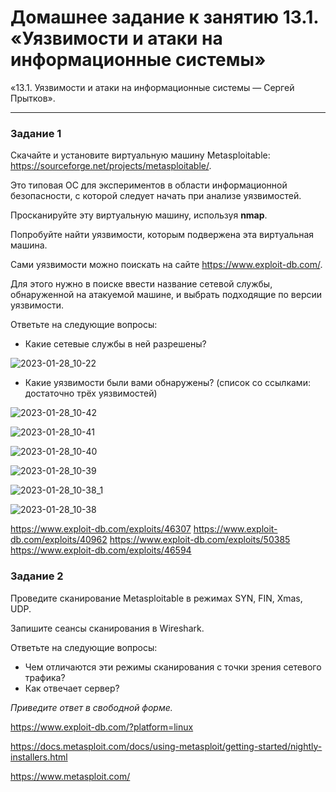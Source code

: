 # Домашнее задание к занятию 13.1. «Уязвимости и атаки на информационные системы»

«13.1. Уязвимости и атаки на информационные системы — Сергей Прытков».


------

### Задание 1

Скачайте и установите виртуальную машину Metasploitable: https://sourceforge.net/projects/metasploitable/.

Это типовая ОС для экспериментов в области информационной безопасности, с которой следует начать при анализе уязвимостей.

Просканируйте эту виртуальную машину, используя **nmap**.

Попробуйте найти уязвимости, которым подвержена эта виртуальная машина.

Сами уязвимости можно поискать на сайте https://www.exploit-db.com/.

Для этого нужно в поиске ввести название сетевой службы, обнаруженной на атакуемой машине, и выбрать подходящие по версии уязвимости.

Ответьте на следующие вопросы:

- Какие сетевые службы в ней разрешены?


![2023-01-28_10-22](https://user-images.githubusercontent.com/62944948/215252960-ea21c3a7-32fb-4ed8-bc65-e28cf7ce736f.png)

- Какие уязвимости были вами обнаружены? (список со ссылками: достаточно трёх уязвимостей)
  
![2023-01-28_10-42](https://user-images.githubusercontent.com/62944948/215253769-85b52378-a13d-41ae-a98b-bd5b379d48aa.png)

![2023-01-28_10-41](https://user-images.githubusercontent.com/62944948/215253772-2bab84d9-a711-474d-bbbd-7792fda88209.png)

![2023-01-28_10-40](https://user-images.githubusercontent.com/62944948/215253782-baf3bc75-64f1-4cab-993c-5c859cb30957.png)

![2023-01-28_10-39](https://user-images.githubusercontent.com/62944948/215253789-a7ad1d51-bf3e-4826-8439-eb30ff6fda38.png)

![2023-01-28_10-38_1](https://user-images.githubusercontent.com/62944948/215253798-d7e54cb8-f933-4218-8fdf-2290fa462577.png)

![2023-01-28_10-38](https://user-images.githubusercontent.com/62944948/215253801-03e5191f-49d0-4eec-81f1-60b7a16c7860.png)




https://www.exploit-db.com/exploits/46307
https://www.exploit-db.com/exploits/40962
https://www.exploit-db.com/exploits/50385
https://www.exploit-db.com/exploits/46594



### Задание 2

Проведите сканирование Metasploitable в режимах SYN, FIN, Xmas, UDP.

Запишите сеансы сканирования в Wireshark.

Ответьте на следующие вопросы:

- Чем отличаются эти режимы сканирования с точки зрения сетевого трафика?
- Как отвечает сервер?

*Приведите ответ в свободной форме.*
















https://www.exploit-db.com/?platform=linux

https://docs.metasploit.com/docs/using-metasploit/getting-started/nightly-installers.html

https://www.metasploit.com/

